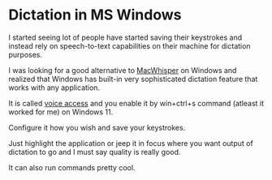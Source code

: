 # Dictation in MS Windows

I started seeing lot of people have started saving their keystrokes and instead rely on speech-to-text capabilities on their machine for dictation purposes.

I was looking for a good alternative to [MacWhisper](https://goodsnooze.gumroad.com/l/macwhisper) on Windows and realized that Windows has built-in very sophisticated dictation feature that works with any application.

It is called [voice access](https://support.microsoft.com/en-us/topic/get-started-with-voice-access-bd2aa2dc-46c2-486c-93ae-3d75f7d053a4) and you enable it by win+ctrl+s command (atleast it worked for me) on Windows 11.

Configure it how you wish and save your keystrokes.

Just highlight the application or jeep it in focus where you want output of dictation to go and I must say quality is really good. 

It can also run commands pretty cool.
